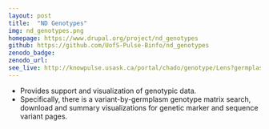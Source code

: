 ```yaml
---
layout: post
title:  "ND Genotypes"
img: nd_genotypes.png
homepage: https://www.drupal.org/project/nd_genotypes
github: https://github.com/UofS-Pulse-Binfo/nd_genotypes
zenodo_badge:
zenodo_url:
see_live: http://knowpulse.usask.ca/portal/chado/genotype/Lens?germplasm%5B0%5D=6749&germplasm%5B1%5D=6751&page=1
---
```


* Provides support and visualization of genotypic data.
* Specifically, there is a variant-by-germplasm genotype matrix search, download and summary visualizations for genetic marker and sequence variant pages.
